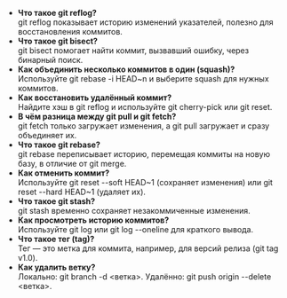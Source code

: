 - **Что такое git reflog?**  
    git reflog показывает историю изменений указателей, полезно для восстановления коммитов.
- **Что такое git bisect?**  
    git bisect помогает найти коммит, вызвавший ошибку, через бинарный поиск.
- **Как объединить несколько коммитов в один (squash)?**  
    Используйте git rebase -i HEAD~n и выберите squash для нужных коммитов.
- **Как восстановить удалённый коммит?**  
    Найдите хэш в git reflog и используйте git cherry-pick или git reset.
- **В чём разница между git pull и git fetch?**  
    git fetch только загружает изменения, а git pull загружает и сразу объединяет их.
- **Что такое git rebase?**  
    git rebase переписывает историю, перемещая коммиты на новую базу, в отличие от git merge.
- **Как отменить коммит?**  
    Используйте git reset --soft HEAD~1 (сохраняет изменения) или git reset --hard HEAD~1 (удаляет их).
- **Что такое git stash?**  
    git stash временно сохраняет незакоммиченные изменения.
- **Как просмотреть историю коммитов?**  
    Используйте git log или git log --oneline для краткого вывода.
- **Что такое тег (tag)?**  
    Тег — это метка для коммита, например, для версий релиза (git tag v1.0).
- **Как удалить ветку?**  
    Локально: git branch -d <ветка>. Удалённо: git push origin --delete <ветка>.